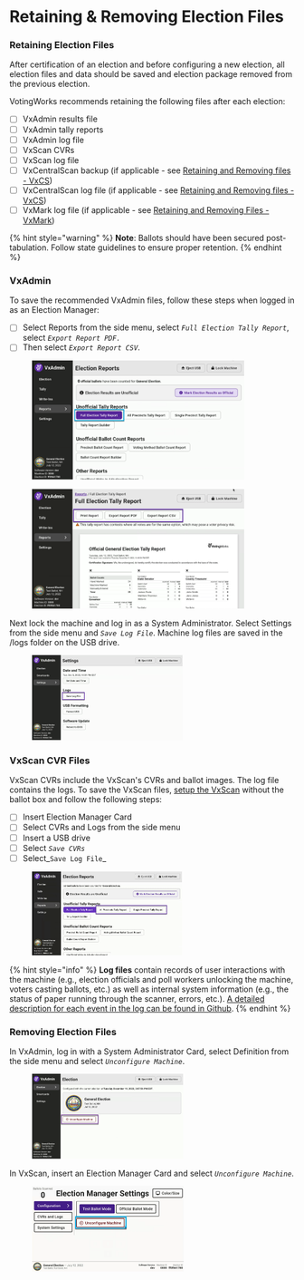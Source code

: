 # Retaining & Removing Election Files

### Retaining Election Files

After certification of an election and before configuring a new election, all election files and data should be saved and election package removed from the previous election.

VotingWorks recommends retaining the following files after each election:

* [ ] VxAdmin results file
* [ ] VxAdmin tally reports
* [ ] VxAdmin log file
* [ ] VxScan CVRs
* [ ] VxScan log file
* [ ] VxCentralScan backup (if applicable - see [Retaining and Removing files - VxCS](../vxcentralscan/retaining-and-removing-files-vxcs.md))
* [ ] VxCentralScan log file (if applicable - see [Retaining and Removing files - VxCS](../vxcentralscan/retaining-and-removing-files-vxcs.md))
* [ ] VxMark log file (if applicable - see [Retaining and Removing Files - VxMark](../vxmark/retaining-and-removing-files-vxmark.md))

{% hint style="warning" %}
**Note**: Ballots should have been secured post-tabulation. Follow state guidelines to ensure proper retention.
{% endhint %}

### VxAdmin&#x20;

To save the recommended VxAdmin files, follow these steps when logged in as an Election Manager:

* [ ] Select Reports from the side menu, select _`Full Election Tally Report`_, select _`Export Report PDF.`_
* [ ] Then select _`Export Report CSV`_.

<div>

<figure><img src="../.gitbook/assets/image (208).png" alt="" width="375"><figcaption></figcaption></figure>

 

<figure><img src="../.gitbook/assets/image (209).png" alt="" width="375"><figcaption></figcaption></figure>

</div>

Next lock the machine and log in as a System Administrator. Select Settings from the side menu and _`Save Log File`_. Machine log files are saved in the /logs folder on the USB drive.

<figure><img src="../.gitbook/assets/image (47).png" alt="" width="266"><figcaption></figcaption></figure>

### VxScan CVR Files

VxScan CVRs include the VxScan's CVRs and ballot images. The log file contains the logs. To save the VxScan files, [setup the VxScan](../election-day-guides/vxscan-setup.md) without the ballot box and follow the following steps:

* [ ] Insert Election Manager Card
* [ ] Select CVRs and Logs from the side menu
* [ ] Insert a USB drive
* [ ] Select _`Save CVRs`_
* [ ] Select_`Save Log File`_

<figure><img src="../.gitbook/assets/image (46).png" alt="" width="265"><figcaption></figcaption></figure>

{% hint style="info" %}
**Log files** contain records of user interactions with the machine (e.g., election officials and poll workers unlocking the machine, voters casting ballots, etc.) as well as internal system information (e.g., the status of paper running through the scanner, errors, etc.). [A detailed description for each event in the log can be found in Github](https://github.com/votingworks/vxsuite/blob/main/libs/logging/VotingWorksLoggingDocumentation.md).
{% endhint %}

### Removing Election Files

In VxAdmin, log in with a System Administrator Card, select Definition from the side menu and select _`Unconfigure Machine`_.

<figure><img src="../.gitbook/assets/image (43).png" alt="" width="267"><figcaption></figcaption></figure>

In VxScan, insert an Election Manager Card and select _`Unconfigure Machine`_.

<figure><img src="../.gitbook/assets/image (45).png" alt="" width="268"><figcaption></figcaption></figure>

